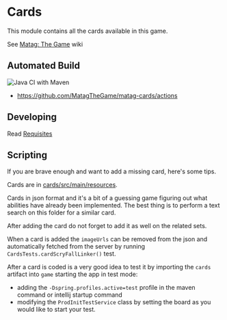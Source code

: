 # Cards

This module contains all the cards available in this game.

See [Matag: The Game](https://github.com/MatagTheGame/matag-the-game/wiki) wiki


## Automated Build

![Java CI with Maven](https://github.com/MatagTheGame/matag-cards/workflows/Java%20CI%20with%20Maven/badge.svg)
 - https://github.com/MatagTheGame/matag-cards/actions


## Developing

Read [Requisites](https://github.com/MatagTheGame/game/wiki/Requisites)


## Scripting

If you are brave enough and want to add a missing card, here's some tips.

Cards are in [cards/src/main/resources](src/main/resources/cards).

Cards in json format and it's a bit of a guessing game figuring out what abilities have already been implemented.
The best thing is to perform a text search on this folder for a similar card.

After adding the card do not forget to add it as well on the related sets.



When a card is added the `imageUrls` can be removed from the json and automatically fetched from the server by running
`CardsTests.cardScryFallLinker()` test.



After a card is coded is a very good idea to test it by importing the `cards` artifact into `game` starting the app in test mode:
 - adding the `-Dspring.profiles.active=test` profile in the maven command or intellij startup command
 - modifying the `ProdInitTestService` class by setting the board as you would like to start your test.

